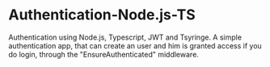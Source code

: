 # Authentication-Node.js-TS
Authentication using Node.js, Typescript, JWT and Tsyringe.
A simple authentication app, that can create an user and him is granted access if you do login, through the "EnsureAuthenticated" middleware.
